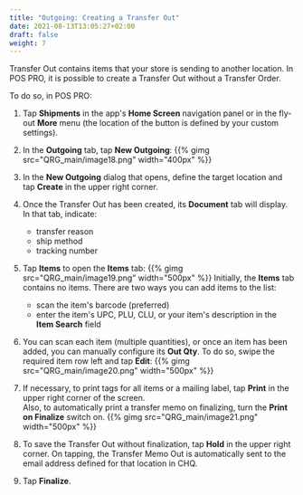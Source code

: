 ```yaml
---
title: "Outgoing: Creating a Transfer Out"
date: 2021-08-13T13:05:27+02:00
draft: false
weight: 7
---
```


Transfer Out contains items that your store is sending to another location. In POS PRO, it is possible to create a Transfer Out without a Transfer Order.

To do so, in POS PRO:

1. Tap **Shipments** in the app's **Home Screen** navigation panel or in the fly-out **More** menu (the location of the button is defined by your custom settings).

2. In the **Outgoing** tab, tap **New Outgoing**:
{{% gimg src="QRG_main/image18.png" width="400px" %}}
3. In the **New Outgoing** dialog that opens, define the target location and tap **Create** in the upper right corner.

4. Once the Transfer Out has been created, its **Document** tab will display. In that tab, indicate:

    - transfer reason
    - ship method
    - tracking number

5. Tap **Items** to open the **Items** tab:
{{% gimg src="QRG_main/image19.png" width="500px" %}}
Initially, the **Items** tab contains no items. There are two ways you can add items to the list:

    - scan the item's barcode (preferred)
    - enter the item's UPC, PLU, CLU, or your item's description in the **Item Search** field

6. You can scan each item (multiple quantities), or once an item has been added, you can manually configure its **Out Qty**. To do so, swipe the required item row left and tap **Edit**:
{{% gimg src="QRG_main/image20.png" width="500px" %}}
7. If necessary, to print tags for all items or a mailing label, tap **Print** in the upper right corner of the screen.  
Also, to automatically print a transfer memo on finalizing, turn the **Print on Finalize** switch on.
{{% gimg src="QRG_main/image21.png" width="500px" %}}
8. To save the Transfer Out without finalization, tap **Hold** in the upper right corner. On tapping, the Transfer Memo Out is automatically sent to the email address defined for that location in CHQ.

9. Tap **Finalize**.